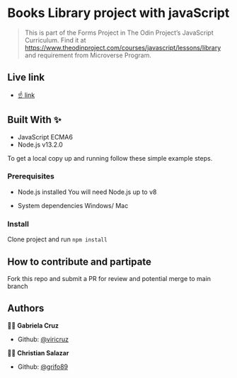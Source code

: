 # Books Library project with javaScript

> This is part of the Forms Project in The Odin Project’s JavaScript Curriculum. Find it at https://www.theodinproject.com/courses/javascript/lessons/library and requirement from Microverse Program.


## Live link

* [☝ link](https://grifo89.github.io/JavaScript-Library-Project/public/index.html)

## Built With ✨

- JavaScript ECMA6
- Node.js v13.2.0

To get a local copy up and running follow these simple example steps.

### Prerequisites
* Node.js installed
You will need Node.js up to v8

* System dependencies
Windows/ Mac


### Install
Clone project and run
`npm install`


## How to contribute and partipate
Fork this repo and submit a PR for review and potential merge to main branch



## Authors

👨‍💻 **Gabriela Cruz**

- Github: [@viricruz](https://github.com/viricruz)

👨‍💻 **Christian Salazar**

- Github: [@grifo89](https://github.com/grifo89)
